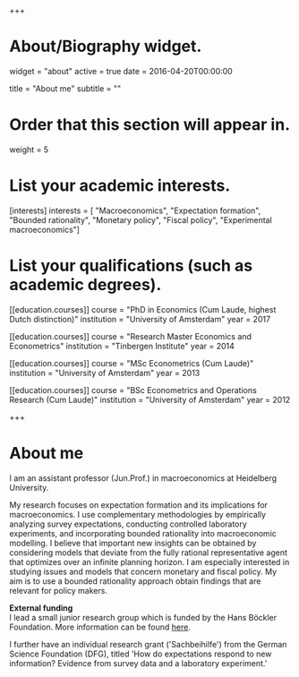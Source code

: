 +++
# About/Biography widget.
widget = "about"
active = true
date = 2016-04-20T00:00:00

title = "About me"
subtitle = ""

# Order that this section will appear in.
weight = 5

# List your academic interests.
[interests]
  interests = [
  "Macroeconomics",
   "Expectation formation",
  "Bounded rationality",
  "Monetary policy",
  "Fiscal policy",
  "Experimental macroeconomics"]

# List your qualifications (such as academic degrees).
[[education.courses]]
  course = "PhD in Economics (Cum Laude, highest Dutch distinction)"
  institution = "University of Amsterdam"
  year = 2017

[[education.courses]]
  course = "Research Master Economics and Econometrics"
  institution = "Tinbergen Institute"
  year = 2014

[[education.courses]]
  course = "MSc Econometrics (Cum Laude)"
  institution = "University of Amsterdam"
  year = 2013

[[education.courses]]
  course = "BSc Econometrics and Operations Research (Cum Laude)"
  institution = "University of Amsterdam"
  year = 2012
 
+++

# About me

I am an assistant professor (Jun.Prof.) in macroeconomics at Heidelberg University.

My research focuses on expectation formation and its implications for macroeconomics. I use complementary methodologies by empirically analyzing survey expectations, conducting controlled laboratory experiments, and incorporating bounded rationality into macroeconomic modelling. I believe that important new insights can be obtained by considering models that deviate from the fully rational representative agent that  optimizes over an infinite planning horizon. I am especially interested in studying issues and models that concern monetary and fiscal policy. My aim is to use a bounded rationality approach obtain findings that are relevant for policy makers.

<b> External funding </b> <br>
I lead a small junior research group which is funded by the Hans Böckler Foundation. More information can be found <a href="https://expectationformation.com/">here</a>. <br>

I further have an individual research grant ('Sachbeihilfe') from the German Science Foundation (DFG), titled 'How do expectations respond to new information? Evidence from survey data and a laboratory experiment.'